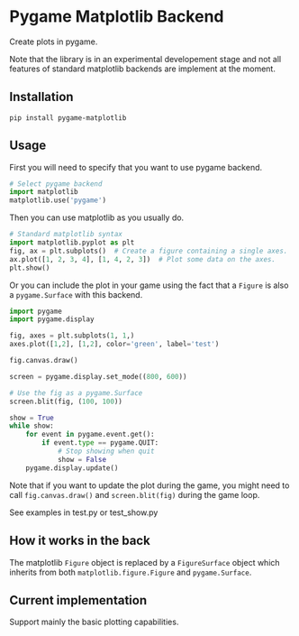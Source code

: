 # Pygame Matplotlib Backend

Create plots in pygame.


Note that the library is in an experimental developement stage and not
all features of standard matplotlib backends are implement at the moment.

## Installation
```
pip install pygame-matplotlib
```

## Usage

First you will need to specify that you want to use pygame backend.
```python
# Select pygame backend
import matplotlib
matplotlib.use('pygame')
```

Then you can use matplotlib as you usually do.
```python
# Standard matplotlib syntax
import matplotlib.pyplot as plt
fig, ax = plt.subplots()  # Create a figure containing a single axes.
ax.plot([1, 2, 3, 4], [1, 4, 2, 3])  # Plot some data on the axes.
plt.show()
```

Or you can include the plot in your game using the fact that a ```Figure``` is
also a ```pygame.Surface``` with this backend.
```python
import pygame
import pygame.display

fig, axes = plt.subplots(1, 1,)
axes.plot([1,2], [1,2], color='green', label='test')

fig.canvas.draw()

screen = pygame.display.set_mode((800, 600))

# Use the fig as a pygame.Surface
screen.blit(fig, (100, 100))

show = True
while show:
    for event in pygame.event.get():
        if event.type == pygame.QUIT:
            # Stop showing when quit
            show = False
    pygame.display.update()
```

Note that if you want to update the plot during the game, you might
need to call ```fig.canvas.draw()``` and ```screen.blit(fig)``` during
the game loop.

See examples in test.py or test_show.py


## How it works in the back

The matplotlib ```Figure``` object is replaced by a ```FigureSurface``` object
which inherits from both ```matplotlib.figure.Figure``` and
```pygame.Surface```.


## Current implementation

Support mainly the basic plotting capabilities.

